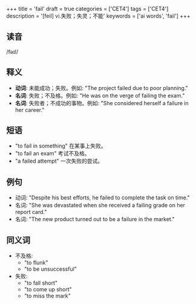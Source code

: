 +++
title = 'fail'
draft = true
categories = ['CET4']
tags = ['CET4']
description = '[feil] vi.失败；失灵；不能'
keywords = ['ai words', 'fail']
+++

## 读音
/fəɪl/

## 释义
- **动词**: 未能成功；失败。例如: "The project failed due to poor planning."
- **名词**: 失败；不及格。例如: "He was on the verge of failing the exam."
- **名词**: 失败者；不成功的事物。例如: "She considered herself a failure in her career."

## 短语
- "to fail in something" 在某事上失败。
- "to fail an exam" 考试不及格。
- "a failed attempt" 一次失败的尝试。

## 例句
- 动词: "Despite his best efforts, he failed to complete the task on time."
- 名词: "She was devastated when she received a failing grade on her report card."
- 名词: "The new product turned out to be a failure in the market."

## 同义词
- 不及格: 
  - "to flunk"
  - "to be unsuccessful"
- 失败:
  - "to fall short"
  - "to come up short"
  - "to miss the mark"
